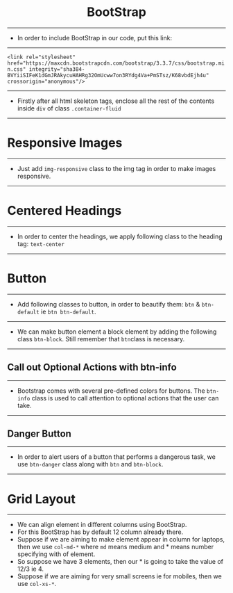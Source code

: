 <h1 align="center">BootStrap</h1>

<hr>

- In order to include BootStrap in our code, put this link:

<hr>

`<link rel="stylesheet" href="https://maxcdn.bootstrapcdn.com/bootstrap/3.3.7/css/bootstrap.min.css" integrity="sha384-BVYiiSIFeK1dGmJRAkycuHAHRg32OmUcww7on3RYdg4Va+PmSTsz/K68vbdEjh4u" crossorigin="anonymous"/>`

<hr>

- Firstly after all html skeleton tags, enclose all the rest of the contents inside `div` of class `.container-fluid`

<hr>

# Responsive Images

<hr>

- Just add `img-responsive` class to the img tag in order to make images responsive.

<hr>

# Centered Headings

<hr>

- In order to center the headings, we apply following class to the heading tag: `text-center`

<hr>

# Button

<hr>

- Add following classes to button, in order to beautify them: `btn` & `btn-default` ie `btn btn-default`.

<hr>

- We can make button element a block element by adding the following class `btn-block`. Still remember that `btn`class is necessary.

<hr>

## Call out Optional Actions with btn-info

<hr>

- Bootstrap comes with several pre-defined colors for buttons. The `btn-info` class is used to call attention to optional actions that the user can take.

<hr>

## Danger Button

<hr>

- In order to alert users of a button that performs a dangerous task, we use `btn-danger` class along with `btn`  and `btn-block`.

<hr>

# Grid Layout

<hr>

- We can align element in different columns using BootStrap.
- For this BootStrap has by default 12 column already there.
- Suppose if we are aiming to make element appear in column for laptops, then we use `col-md-*` where `md` means medium and * means number specifying with of element.
- So suppose we have 3 elements, then our * is going to take the value of 12/3 ie 4.
- Suppose if we are aiming for very small screens ie for mobiles, then we use `col-xs-*`.
